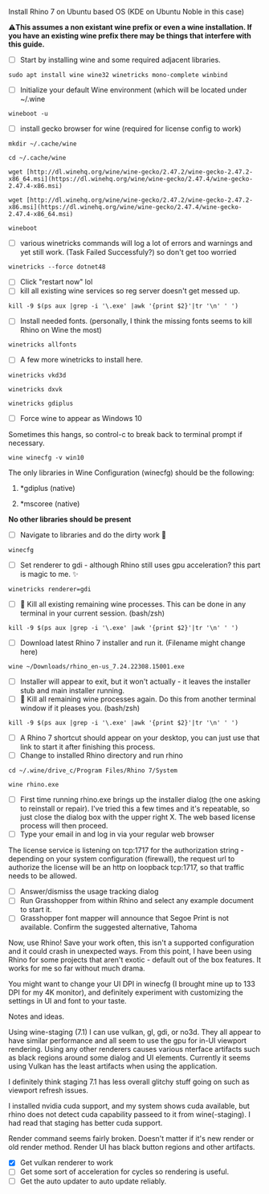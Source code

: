 Install Rhino 7 on Ubuntu based OS (KDE on Ubuntu Noble in this case)

⚠**This assumes a non existant wine prefix or even a wine installation. If you have an existing wine prefix there may be things that interfere with this guide.**

* [ ] Start by installing wine and some required adjacent libraries. 

``sudo apt install wine wine32 winetricks mono-complete winbind``

* [ ] Initialize your default Wine environment (which will be located under ~/.wine

``wineboot -u``

* [ ] install gecko browser for wine (required for license config to work)

``mkdir ~/.cache/wine``

``cd ~/.cache/wine``

``wget [http://dl.winehq.org/wine/wine-gecko/2.47.2/wine-gecko-2.47.2-x86_64.msi](https://dl.winehq.org/wine/wine-gecko/2.47.4/wine-gecko-2.47.4-x86.msi)``

``wget [http://dl.winehq.org/wine/wine-gecko/2.47.2/wine-gecko-2.47.2-x86.msi](https://dl.winehq.org/wine/wine-gecko/2.47.4/wine-gecko-2.47.4-x86_64.msi)``

``wineboot``


* [ ] various winetricks commands will log a lot of errors and warnings and yet still work. (Task Failed Successfuly?) so don't get too worried

``winetricks --force dotnet48``

* [ ] Click "restart now" lol
* [ ] kill all existing wine services so reg server doesn't get messed up.

``kill -9 $(ps aux |grep -i '\.exe' |awk '{print $2}'|tr '\n' ' ')``

* [ ] Install needed fonts. (personally, I think the missing fonts seems to kill Rhino on Wine the most)

``winetricks allfonts``

* [ ] A few more winetricks to install here.

``winetricks vkd3d``

``winetricks dxvk``

``winetricks gdiplus``


* [ ] Force wine to appear as Windows 10

Sometimes this hangs, so control-c to break back to terminal prompt if necessary.

``wine winecfg -v win10``



The only libraries in Wine Configuration (winecfg) should be the following:

1. *gdiplus (native)

2. *mscoree (native)

**No other libraries should be present**

* [ ] Navigate to libraries and do the dirty work 🔪

``winecfg``

* [ ] Set renderer to gdi - although Rhino still uses gpu acceleration? this part is magic to me. ✨

``winetricks renderer=gdi``

* [ ] 🔪 Kill all existing remaining wine processes. This can be done in any terminal in your current session. (bash/zsh)

`kill -9 $(ps aux |grep -i '\.exe' |awk '{print $2}'|tr '\n' ' ')`

* [ ] Download latest Rhino 7 installer and run it. (Filename might change here)

`wine ~/Downloads/rhino_en-us_7.24.22308.15001.exe`

* [ ] Installer will appear to exit, but it won't actually - it leaves the installer stub and main installer running.
* [ ] 🔪 Kill all remaining wine processes again. Do this from another terminal window if it pleases you. (bash/zsh)

`kill -9 $(ps aux |grep -i '\.exe' |awk '{print $2}'|tr '\n' ' ')`

* [ ] A Rhino 7 shortcut should appear on your desktop, you can just use that link to start it after finishing this process.
* [ ] Change to installed Rhino directory and run rhino

``cd ~/.wine/drive_c/Program Files/Rhino 7/System``

``wine rhino.exe``

* [ ] First time running rhino.exe brings up the installer dialog (the one asking to reinstall or repair). I've tried this a few times and it's repeatable, so just close the dialog box with the upper right X. The web based license process will then proceed.
* [ ] Type your email in and log in via your regular web browser

The license service is listening on tcp:1717 for the authorization string - depending on your system configuration (firewall), the request url to authorize the license will be an http on loopback tcp:1717, so that traffic needs to be allowed.

* [ ] Answer/dismiss the usage tracking dialog
* [ ] Run Grasshopper from within Rhino and select any example document to start it.
* [ ] Grasshopper font mapper will announce that Segoe Print is not available. Confirm the suggested alternative, Tahoma

Now, use Rhino! Save your work often, this isn't a supported configuration and it could crash in unexpected ways. From this point, I have been using Rhino for some projects that aren't exotic - default out of the box features. It works for me so far without much drama.

You might want to change your UI DPI in winecfg (I brought mine up to 133 DPI for my 4K monitor), and definitely experiment with customizing the settings in UI and font to your taste.

Notes and ideas.

Using wine-staging (7.1) I can use vulkan, gl, gdi, or no3d. They all appear to have similar performance and all seem to use the gpu for in-UI viewport rendering. Using any other renderers causes various nterface artifacts such as black regions around some dialog and UI elements. Currently it seems using Vulkan has the least artifacts when using the application.

I definitely think staging 7.1 has less overall glitchy stuff going on such as viewport refresh issues.

I installed nvidia cuda support, and my system shows cuda available, but rhino does not detect cuda capability passeed to it from wine(-staging). I had read that staging has better cuda support.

Render command seems fairly broken. Doesn't matter if it's new render or old render method. Render UI has black button regions and other artifacts.

* [x] Get vulkan renderer to work
* [ ] Get some sort of acceleration for cycles so rendering is useful.
* [ ] Get the auto updater to auto update reliably.
